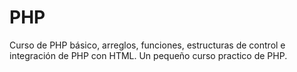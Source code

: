 # PHP
Curso de PHP básico, arreglos, funciones, estructuras de control e integración de PHP con HTML.
Un pequeño curso practico de PHP.
